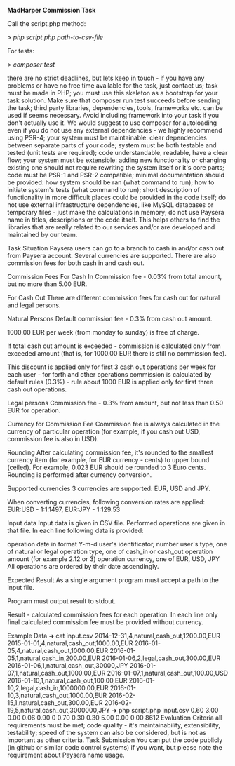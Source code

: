 **MadHarper Commission Task**

Call the script.php method:

_> php script.php path-to-csv-file_

For tests:

_> composer test_



there are no strict deadlines, but lets keep in touch - if you have any problems or have no free time available for the task, just contact us;
task must be made in PHP;
you must use this skeleton as a bootstrap for your task solution. Make sure that composer run test succeeds before sending the task;
third party libraries, dependencies, tools, frameworks etc. can be used if seems necessary. Avoid including framework into your task if you don't actually use it.
We would suggest to use composer for autoloading even if you do not use any external dependencies - we highly recommend using PSR-4;
your system must be maintainable:
clear dependencies between separate parts of your code;
system must be both testable and tested (unit tests are required);
code understandable, readable, have a clear flow;
your system must be extensible:
adding new functionality or changing existing one should not require rewriting the system itself or it's core parts;
code must be PSR-1 and PSR-2 compatible;
minimal documentation should be provided:
how system should be ran (what command to run);
how to initiate system's tests (what command to run);
short description of functionality in more difficult places could be provided in the code itself;
do not use external infrastructure dependencies, like MySQL databases or temporary files - just make the calculations in memory;
do not use Paysera name in titles, descriptions or the code itself. This helps others to find the libraries that are really related to our services and/or are developed and 
maintained by our team.

Task
Situation
Paysera users can go to a branch to cash in and/or cash out from Paysera account. Several currencies are supported. There are also commission fees for both cash in and cash out.

Commission Fees
For Cash In
Commission fee - 0.03% from total amount, but no more than 5.00 EUR.

For Cash Out
There are different commission fees for cash out for natural and legal persons.

Natural Persons
Default commission fee - 0.3% from cash out amount.

1000.00 EUR per week (from monday to sunday) is free of charge.

If total cash out amount is exceeded - commission is calculated only from exceeded amount (that is, for 1000.00 EUR there is still no commission fee).

This discount is applied only for first 3 cash out operations per week for each user - for forth and other operations commission is calculated by default rules (0.3%) - 
rule about 1000 EUR is applied only for first three cash out operations.

Legal persons
Commission fee - 0.3% from amount, but not less than 0.50 EUR for operation.

Currency for Commission Fee
Commission fee is always calculated in the currency of particular operation (for example, if you cash out USD, commission fee is also in USD).

Rounding
After calculating commission fee, it's rounded to the smallest currency item (for example, for EUR currency - cents) to upper bound (ceiled). For example, 0.023 EUR should be rounded to 3 Euro cents.
Rounding is performed after currency conversion.

Supported currencies
3 currencies are supported: EUR, USD and JPY.

When converting currencies, following conversion rates are applied: EUR:USD - 1:1.1497, EUR:JPY - 1:129.53

Input data
Input data is given in CSV file. Performed operations are given in that file. In each line following data is provided:

operation date in format Y-m-d
user's identificator, number
user's type, one of natural or legal
operation type, one of cash_in or cash_out
operation amount (for example 2.12 or 3)
operation currency, one of EUR, USD, JPY
All operations are ordered by their date ascendingly.

Expected Result
As a single argument program must accept a path to the input file.

Program must output result to stdout.

Result - calculated commission fees for each operation. In each line only final calculated commission fee must be provided without currency.

Example Data
➜  cat input.csv 
2014-12-31,4,natural,cash_out,1200.00,EUR
2015-01-01,4,natural,cash_out,1000.00,EUR
2016-01-05,4,natural,cash_out,1000.00,EUR
2016-01-05,1,natural,cash_in,200.00,EUR
2016-01-06,2,legal,cash_out,300.00,EUR
2016-01-06,1,natural,cash_out,30000,JPY
2016-01-07,1,natural,cash_out,1000.00,EUR
2016-01-07,1,natural,cash_out,100.00,USD
2016-01-10,1,natural,cash_out,100.00,EUR
2016-01-10,2,legal,cash_in,1000000.00,EUR
2016-01-10,3,natural,cash_out,1000.00,EUR
2016-02-15,1,natural,cash_out,300.00,EUR
2016-02-19,5,natural,cash_out,3000000,JPY
➜  php script.php input.csv
0.60
3.00
0.00
0.06
0.90
0
0.70
0.30
0.30
5.00
0.00
0.00
8612
Evaluation Criteria
all requirements must be met;
code quality - it's maintainability, extensibility, testability; speed of the system can also be considered, but is not as important as other criteria.
Task Submission
You can put the code publicly (in github or similar code control systems) if you want, but please note the requirement about Paysera name usage.
